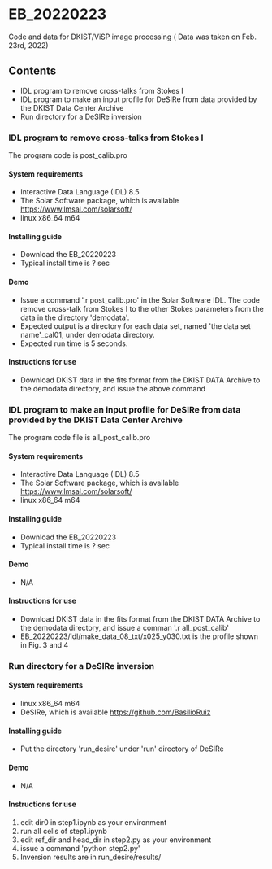# EB_20220223
Code and data for DKIST/ViSP image processing ( Data was taken on Feb. 23rd, 2022)

## Contents

+ IDL program to remove cross-talks from Stokes I 
+ IDL program to make an input profile for DeSIRe from data provided by the DKIST Data Center Archive
+ Run directory for a DeSIRe inversion

### IDL program to remove cross-talks from Stokes I

The program code is post_calib.pro

#### System requirements

+ Interactive Data Language (IDL) 8.5
+ The Solar Software package, which is available https://www.lmsal.com/solarsoft/
+ linux x86_64 m64

#### Installing guide

+ Download the EB_20220223
+ Typical install time is ? sec

#### Demo

+ Issue a command '.r post_calib.pro' in the Solar Software IDL. The code remove cross-talk from Stokes I to the other Stokes parameters from the data in the directory 'demodata'.
+ Expected output is a directory for each data set, named 'the data set name'_cal01, under demodata directory.
+ Expected run time is 5 seconds.

#### Instructions for use

+ Download DKIST data in the fits format from the DKIST DATA Archive to the demodata directory, and issue the above command 




### IDL program to make an input profile for DeSIRe from data provided by the DKIST Data Center Archive

The program code file is all_post_calib.pro

#### System requirements

+ Interactive Data Language (IDL) 8.5
+ The Solar Software package, which is available https://www.lmsal.com/solarsoft/
+ linux x86_64 m64

#### Installing guide

+ Download the EB_20220223
+ Typical install time is ? sec

#### Demo

+ N/A

#### Instructions for use

+ Download DKIST data in the fits format from the DKIST DATA Archive to the demodata directory, and issue a comman '.r all_post_calib'
+ EB_20220223/idl/make_data_08_txt/x025_y030.txt is the profile shown in Fig. 3 and 4



### Run directory for a DeSIRe inversion

#### System requirements

+ linux x86_64 m64
+ DeSIRe, which is available https://github.com/BasilioRuiz 

#### Installing guide

+ Put the directory 'run_desire' under 'run' directory of DeSIRe

#### Demo

+ N/A

#### Instructions for use

1. edit dir0 in step1.ipynb as your environment
2. run all cells of step1.ipynb
3. edit ref_dir and head_dir in step2.py as your environment
4. issue a command 'python step2.py'
5. Inversion results are in run_desire/results/
